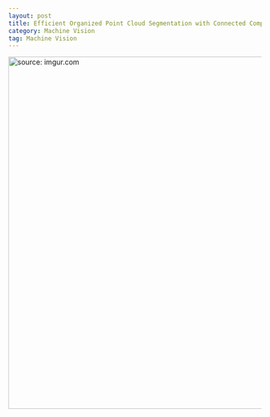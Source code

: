 ```yaml
---
layout: post
title: Efficient Organized Point Cloud Segmentation with Connected Components
category: Machine Vision
tag: Machine Vision
---
```


<a href="https://postimg.cc/MXrKwPBf"><img src="https://i.postimg.cc/15ygpb5B/Kakao-Talk-Image-2022-01-23-14-43-56.jpg" width="700px" title="source: imgur.com" /><a>
